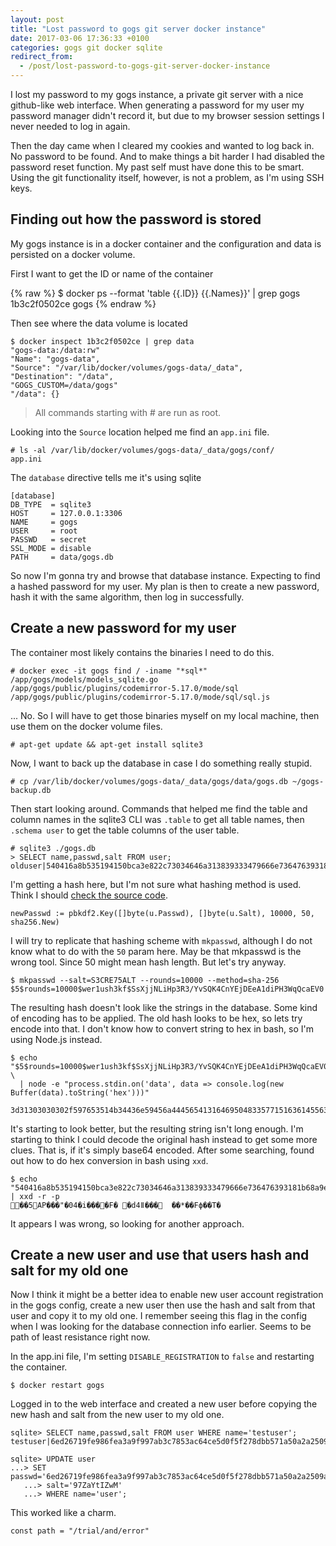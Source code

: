 ```yaml
---
layout: post
title: "Lost password to gogs git server docker instance"
date: 2017-03-06 17:36:33 +0100
categories: gogs git docker sqlite
redirect_from:
  - /post/lost-password-to-gogs-git-server-docker-instance
---
```


I lost my password to my gogs instance, a private git server with a nice github-like web interface. When generating a password for my user my password manager didn't record it, but due to my browser session settings I never needed to log in again.

Then the day came when I cleared my cookies and wanted to log back in. No password to be found. And to make things a bit harder I had disabled the password reset function. My past self must have done this to be smart. Using the git functionality itself, however, is not a problem, as I'm using SSH keys.


## Finding out how the password is stored

My gogs instance is in a docker container and the configuration and data is persisted on a docker volume.

First I want to get the ID or name of the container

{% raw %}
    $ docker ps --format 'table {{.ID}} {{.Names}}' | grep gogs
    1b3c2f0502ce gogs
{% endraw %}

Then see where the data volume is located

    $ docker inspect 1b3c2f0502ce | grep data
    "gogs-data:/data:rw"
    "Name": "gogs-data",
    "Source": "/var/lib/docker/volumes/gogs-data/_data",
    "Destination": "/data",
    "GOGS_CUSTOM=/data/gogs"
    "/data": {}

> All commands starting with # are run as root.

Looking into the `Source` location helped me find an `app.ini` file.

    # ls -al /var/lib/docker/volumes/gogs-data/_data/gogs/conf/
    app.ini

The `database` directive tells me it's using sqlite

    [database]
    DB_TYPE  = sqlite3
    HOST     = 127.0.0.1:3306
    NAME     = gogs
    USER     = root
    PASSWD   = secret
    SSL_MODE = disable
    PATH     = data/gogs.db

So now I'm gonna try and browse that database instance. Expecting
to find a hashed password for my user. My plan is then to create
a new password, hash it with the same algorithm, then log in
successfully.

## Create a new password for my user

The container most likely contains the binaries I need to do this.

    # docker exec -it gogs find / -iname "*sql*"
    /app/gogs/models/models_sqlite.go
    /app/gogs/public/plugins/codemirror-5.17.0/mode/sql
    /app/gogs/public/plugins/codemirror-5.17.0/mode/sql/sql.js

... No. So I will have to get those binaries myself on my local machine, then use them on the docker volume files.

    # apt-get update && apt-get install sqlite3

Now, I want to back up the database in case I do something really stupid.

    # cp /var/lib/docker/volumes/gogs-data/_data/gogs/data/gogs.db ~/gogs-backup.db

Then start looking around.
Commands that helped me find the table and column names in the sqlite3 CLI was `.table` to get all table names, then `.schema user` to get the table columns of the user table.

    # sqlite3 ./gogs.db
    > SELECT name,passwd,salt FROM user;
    olduser|540416a8b535194150bca3e822c73034646a313839333479666e736476393181b68a9e180992e92af0e846cf95aaa254fb0c|N1DEVGrAYa

I'm getting a hash here, but I'm not sure what hashing method is used. Think I should
[check the source code](https://github.com/gogits/gogs/blob/cd15a1797076d97261c1fd9e9ebf50fd4bb76a4c/models/user.go#L328). 

    newPasswd := pbkdf2.Key([]byte(u.Passwd), []byte(u.Salt), 10000, 50, sha256.New)

I will try to replicate that hashing scheme with `mkpasswd`, although I do not
know what to do with the `50` param here. May be that mkpasswd is the wrong tool. Since 50 might mean hash length. But let's try anyway.

    $ mkpasswd --salt=S3CRE75ALT --rounds=10000 --method=sha-256
    $5$rounds=10000$wer1ush3kf$SsXjjNLiHp3R3/YvSQK4CnYEjDEeA1diPH3WqQcaEV0

The resulting hash doesn't look like the strings in the database. Some kind of
encoding has to be applied. The old hash looks to be hex, so lets try encode into that.
I don't know how to convert string to hex in bash, so I'm using Node.js instead.

    $ echo "$5$rounds=10000$wer1ush3kf$SsXjjNLiHp3R3/YvSQK4CnYEjDEeA1diPH3WqQcaEV0" \
      | node -e "process.stdin.on('data', data => console.log(new Buffer(data).toString('hex')))"

    3d31303030302f597653514b34436e59456a4445654131646950483357715163614556300a

It's starting to look better, but the resulting string isn't long enough. I'm starting to think I could  decode the original hash instead to get some more clues. That is, if it's simply base64 encoded. After some searching, found out how to do hex conversion in bash using `xxd`.

    $ echo "540416a8b535194150bca3e822c73034646a313839333479666e736476393181b68a9e180992e92af0e846cf95aaa254fb0c" | xxd -r -p
    ��5AP���"�04�i����F� �d4ǁ���	��*��Fϕ��T�

It appears I was wrong, so looking for another approach.

## Create a new user and use that users hash and salt for my old one

Now I think it might be a better idea to enable new user account registration in the gogs config, create a new user then use the hash and salt from that user and copy it to my old one. I remember seeing this flag in the config when I was looking for the database connection info earlier. Seems to be path of
least resistance right now.

In the app.ini file, I'm setting `DISABLE_REGISTRATION` to `false` and restarting
the container.

    $ docker restart gogs

Logged in to the web interface and created a new user before copying the new hash
and salt from the new user to my old one.

    sqlite> SELECT name,passwd,salt FROM user WHERE name='testuser';
    testuser|6ed26719fe986fea3a9f997ab3c7853ac64ce5d0f5f278dbb571a50a2a2509a4540dd353506cf1f4b9b6211b04faa1a1fc28|97ZaYtIZwM

    sqlite> UPDATE user
    ...> SET passwd='6ed26719fe986fea3a9f997ab3c7853ac64ce5d0f5f278dbb571a50a2a2509a4540dd353506cf1f4b9b6211b04faa1a1fc28',
       ...> salt='97ZaYtIZwM'
       ...> WHERE name='user';

This worked like a charm.

    const path = "/trial/and/error"
